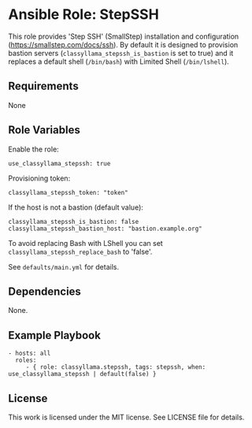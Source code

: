 # Ansible Role: StepSSH

This role provides 'Step SSH' (SmallStep) installation and configuration (https://smallstep.com/docs/ssh).
By default it is designed to provision bastion servers (`classyllama_stepssh_is_bastion` is set to true) and it replaces a default shell (`/bin/bash`) with Limited Shell (`/bin/lshell`).

## Requirements

None

## Role Variables

Enable the role:

    use_classyllama_stepssh: true

Provisioning token:

    classyllama_stepssh_token: "token"

If the host is not a bastion (default value):

    classyllama_stepssh_is_bastion: false
    classyllama_stepssh_bastion_host: "bastion.example.org"

To avoid replacing Bash with LShell you can set `classyllama_stepssh_replace_bash` to 'false'.


See `defaults/main.yml` for details.

## Dependencies

None.

## Example Playbook

    - hosts: all
      roles:
         - { role: classyllama.stepssh, tags: stepssh, when: use_classyllama_stepssh | default(false) }

## License

This work is licensed under the MIT license. See LICENSE file for details.
